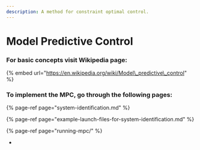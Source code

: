 ```yaml
---
description: A method for constraint optimal control.
---
```


# Model Predictive Control

### For basic concepts visit Wikipedia page: 

{% embed url="https://en.wikipedia.org/wiki/Model\_predictive\_control" %}

### To implement the MPC, go through the following pages:

{% page-ref page="system-identification.md" %}

{% page-ref page="example-launch-files-for-system-identification.md" %}

{% page-ref page="running-mpc/" %}

* 


